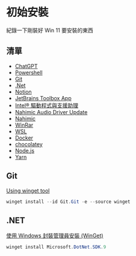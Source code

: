 # 初始安裝

紀錄一下剛裝好 Win 11 要安裝的東西

## 清單

- [ChatGPT](https://www.microsoft.com/store/productId/9NT1R1C2HH7J?ocid=libraryshare)
- [Powershell](https://www.microsoft.com/store/productId/9NT1R1C2HH7J?ocid=libraryshare)
- [Git](https://git-scm.com/downloads/win)
- [.Net](https://learn.microsoft.com/zh-tw/dotnet/core/install/windows#install-with-windows-package-manager-winget)
- [Notion](https://www.notion.so/zh-tw/desktop)
- [JetBrains Toolbox App](https://www.jetbrains.com/zh-cn/toolbox-app/)
- [Intel® 驅動程式與支援助理](https://www.intel.com.tw/content/www/tw/zh/support/intel-driver-support-assistant.html)
- [Nahimic Audio Driver Update](https://nahimic.helprace.com/i768-nahimic-audio-driver-update)
- [Nahimic](https://apps.microsoft.com/detail/9n36ppmp8s23?hl=zh-tw&gl=TW)
- [WinRar](https://www.rarlab.com/download.htm)
- [WSL](https://learn.microsoft.com/zh-tw/windows/wsl/install)
- [Docker](https://docs.docker.com/desktop/setup/install/windows-install/)
- [chocolatey](https://chocolatey.org/install#individual)
- [Node.js](https://nodejs.org/zh-cn/download/package-manager)
- [Yarn](https://classic.yarnpkg.com/lang/en/docs/install/#windows-stable)

## Git
[Using winget tool](https://git-scm.com/downloads/win)

```powershell
winget install --id Git.Git -e --source winget
```

## .NET
[使用 Windows 封裝管理員安裝 (WinGet)](https://learn.microsoft.com/zh-tw/dotnet/core/install/windows#install-with-windows-package-manager-winget)

```POWERSHELL
winget install Microsoft.DotNet.SDK.9
```